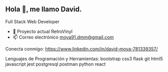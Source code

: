 ## Hola 👋, me llamo David.

Full Stack Web Developer

- 🔭 Proyecto actual RetroVinyl
- 📫 Correo electrónico moya91.dmm@gmail.com

Conecta conmigo:
https://www.linkedin.com/in/david-moya-781339357/

Lenguajes de Programación y Herramientas:
bootstrap css3 flask git html5 javascript jest postgresql postman python react


